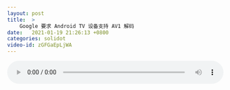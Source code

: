 ```yaml
---
layout: post
title:  >
    Google 要求 Android TV 设备支持 AV1 解码
date:   2021-01-19 21:26:13 +0800
categories: solidot
video-id: zGFGaEpLjWA
---
```


<audio src="/assets/669c462c7a60a0e678616d60101858d4.mp3" style="width: 100%;" controls></audio>

